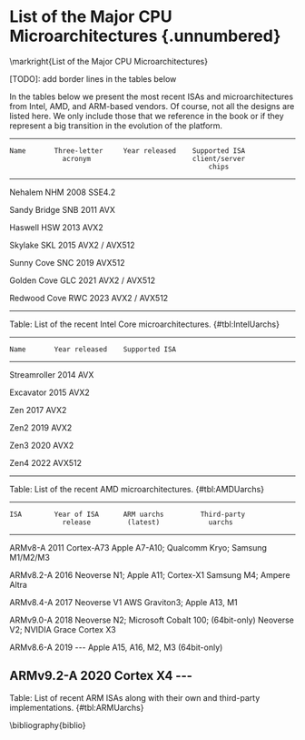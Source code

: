 # List of the Major CPU Microarchitectures {.unnumbered}

\markright{List of the Major CPU Microarchitectures}

[TODO]: add border lines in the tables below

In the tables below we present the most recent ISAs and microarchitectures from Intel, AMD, and ARM-based vendors. Of course, not all the designs are listed here. We only include those that we reference in the book or if they represent a big transition in the evolution of the platform.

---------------------------------------------------------------
    Name       Three-letter     Year released    Supported ISA
                 acronym                         client/server
                                                     chips
------------  ---------------  ---------------  ---------------
   Nehalem         NHM              2008             SSE4.2

Sandy Bridge       SNB              2011              AVX

   Haswell         HSW              2013              AVX2

   Skylake         SKL              2015         AVX2 / AVX512

 Sunny Cove        SNC              2019             AVX512

 Golden Cove       GLC              2021         AVX2 / AVX512 

Redwood Cove       RWC              2023         AVX2 / AVX512 

---------------------------------------------------------------

Table: List of the recent Intel Core microarchitectures. {#tbl:IntelUarchs}

----------------------------------------------
    Name       Year released    Supported ISA
------------  ---------------  ---------------
Streamroller       2014              AVX

  Excavator        2015              AVX2

   Zen             2017              AVX2

   Zen2            2019              AVX2

   Zen3            2020              AVX2

   Zen4            2022             AVX512

----------------------------------------------

Table: List of the recent AMD microarchitectures. {#tbl:AMDUarchs}

------------------------------------------------------------------
    ISA        Year of ISA      ARM uarchs         Third-party
                 release         (latest)            uarchs
------------  ---------------  --------------   ------------------
  ARMv8-A          2011          Cortex-A73        Apple A7-A10;
                                                  Qualcomm Kryo;
                                                 Samsung M1/M2/M3

 ARMv8.2-A         2016         Neoverse N1;         Apple A11;
                                 Cortex-X1           Samsung M4;
                                                    Ampere Altra

 ARMv8.4-A         2017         Neoverse V1        AWS Graviton3;
                                                   Apple A13, M1

 ARMv9.0-A         2018         Neoverse N2;    Microsoft Cobalt 100;
(64bit-only)                    Neoverse V2;        NVIDIA Grace
                                 Cortex X3

 ARMv8.6-A         2019             ---          Apple A15, A16, M2, M3
(64bit-only)

 ARMv9.2-A         2020          Cortex X4              ---
------------------------------------------------------------------

Table: List of recent ARM ISAs along with their own and third-party implementations. {#tbl:ARMUarchs}

\bibliography{biblio}